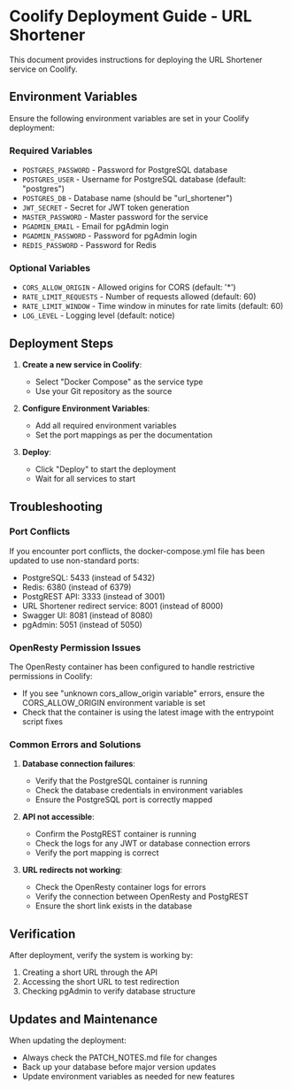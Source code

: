 # Coolify Deployment Guide - URL Shortener

This document provides instructions for deploying the URL Shortener service on Coolify.

## Environment Variables

Ensure the following environment variables are set in your Coolify deployment:

### Required Variables
- `POSTGRES_PASSWORD` - Password for PostgreSQL database
- `POSTGRES_USER` - Username for PostgreSQL database (default: "postgres")
- `POSTGRES_DB` - Database name (should be "url_shortener")
- `JWT_SECRET` - Secret for JWT token generation
- `MASTER_PASSWORD` - Master password for the service
- `PGADMIN_EMAIL` - Email for pgAdmin login
- `PGADMIN_PASSWORD` - Password for pgAdmin login
- `REDIS_PASSWORD` - Password for Redis

### Optional Variables
- `CORS_ALLOW_ORIGIN` - Allowed origins for CORS (default: '*')
- `RATE_LIMIT_REQUESTS` - Number of requests allowed (default: 60)
- `RATE_LIMIT_WINDOW` - Time window in minutes for rate limits (default: 60)
- `LOG_LEVEL` - Logging level (default: notice)

## Deployment Steps

1. **Create a new service in Coolify**:
   - Select "Docker Compose" as the service type
   - Use your Git repository as the source

2. **Configure Environment Variables**:
   - Add all required environment variables
   - Set the port mappings as per the documentation

3. **Deploy**:
   - Click "Deploy" to start the deployment
   - Wait for all services to start

## Troubleshooting

### Port Conflicts
If you encounter port conflicts, the docker-compose.yml file has been updated to use non-standard ports:
- PostgreSQL: 5433 (instead of 5432)
- Redis: 6380 (instead of 6379)
- PostgREST API: 3333 (instead of 3001)
- URL Shortener redirect service: 8001 (instead of 8000)
- Swagger UI: 8081 (instead of 8080)
- pgAdmin: 5051 (instead of 5050)

### OpenResty Permission Issues
The OpenResty container has been configured to handle restrictive permissions in Coolify:
- If you see "unknown cors_allow_origin variable" errors, ensure the CORS_ALLOW_ORIGIN environment variable is set
- Check that the container is using the latest image with the entrypoint script fixes

### Common Errors and Solutions

1. **Database connection failures**:
   - Verify that the PostgreSQL container is running
   - Check the database credentials in environment variables
   - Ensure the PostgreSQL port is correctly mapped

2. **API not accessible**:
   - Confirm the PostgREST container is running
   - Check the logs for any JWT or database connection errors
   - Verify the port mapping is correct

3. **URL redirects not working**:
   - Check the OpenResty container logs for errors
   - Verify the connection between OpenResty and PostgREST
   - Ensure the short link exists in the database

## Verification

After deployment, verify the system is working by:

1. Creating a short URL through the API
2. Accessing the short URL to test redirection
3. Checking pgAdmin to verify database structure

## Updates and Maintenance

When updating the deployment:
- Always check the PATCH_NOTES.md file for changes
- Back up your database before major version updates
- Update environment variables as needed for new features 
